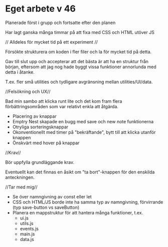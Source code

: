 # Eget arbete v 46 

Planerade först i grupp och fortsatte efter den planen

Har lagt ganska många timmar på att fixa med CSS och HTML utöver JS

// Alldeles för mycket tid på ett experiment //

Försökte strukturera om koden i fler filer och la för mycket tid på detta. 

Gav till slut upp och accepterar att det bästa är att ha en struktur från början, eftersom att jag nog hade byggt vissa funktioner annorlunda med detta i åtanke. 

T.ex. fler små utilities och tydligare avgränsning mellan utilities/UI/data.

//Felsökning och UX//

Bad min sambo att klicka runt lite och det kom fram flera förbättringsområden som var relativt enkla att åtgärda.
- Placering av knappar 
- Emptry Nest skapade en bugg med save och new note funktionerna
- Otryliga sorteringsknappar
- Okonventionellt med timer på "bekräftande", bytt till att klicka utanför knappen
- Önskvärt med hover på knappar


//Krav//

Bör uppfylla grundläggande krav.

Eventuellt kan det finnas en åsikt om "ta bort"-knappen för den enskilda anteckningen.

//Tar med mig//

- Se över namngivning av const eller let
- CSS och HTML/JS borde inte ha samma typ av namngivning, förvirrande (typ save-button vs saveButton)
- Planera en mappstruktur för att hantera många funktioner, t.ex.
    * ui.js
    * utils.js
    * events.js
    * main.js
    * data.js

